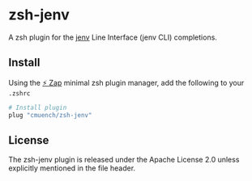 # zsh-jenv
A zsh plugin for the [jenv](https://github.com/jenv/jenv) Line Interface (jenv CLI) completions.

## Install
Using the [:zap: Zap](https://www.zapzsh.com/) minimal zsh plugin manager, add the following to your `.zshrc`

```sh
# Install plugin
plug "cmuench/zsh-jenv"
```

## License

The zsh-jenv plugin is released under the Apache License 2.0 unless explicitly mentioned in the file header.
